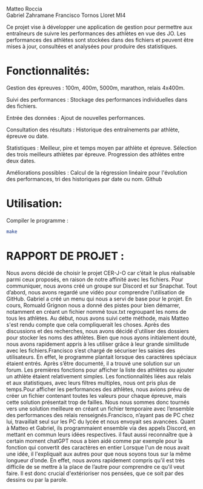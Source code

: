 Matteo Roccia			
Gabriel Zahramane
Francisco Tornos Lloret 
MI4
					
Ce projet vise à développer une application de gestion pour permettre aux entraîneurs de suivre les performances des athlètes en vue des JO. Les performances des athlètes sont stockées dans des fichiers et peuvent être mises à jour, consultées et analysées pour produire des statistiques.

# Fonctionnalités:
Gestion des épreuves : 
100m, 400m, 5000m, marathon, relais 4x400m.

Suivi des performances : 
Stockage des performances individuelles dans des fichiers.

Entrée des données : 
Ajout de nouvelles performances.

Consultation des résultats : 
Historique des entraînements par athlète, épreuve ou date.

Statistiques :
Meilleur, pire et temps moyen par athlète et épreuve.
Sélection des trois meilleurs athlètes par épreuve.
Progression des athlètes entre deux dates.

Améliorations possibles : 
Calcul de la régression linéaire pour l'évolution des performances, tri des historiques par date ou nom.
Github

# Utilisation:
Compiler le programme :
```bash
make
```

# RAPPORT DE PROJET :

Nous avons décidé de choisir le projet CER-J-O car c’était le plus réalisable parmi ceux proposés, en raison de notre affinité avec les fichiers. Pour communiquer, nous avons créé un groupe sur Discord et sur Snapchat.
Tout d’abord, nous avons regardé une vidéo pour comprendre l’utilisation de GitHub. Gabriel a créé un menu qui nous a servi de base pour le projet. En cours, Romuald Grignon nous a donné des pistes pour bien démarrer, notamment en créant un fichier nommé toux.txt regroupant les noms de tous les athlètes. Au début, nous avons suivi cette méthode, mais Matteo s'est rendu compte que cela compliquerait les choses. Après des discussions et des recherches, nous avons décidé d'utiliser des dossiers pour stocker les noms des athlètes. Bien que nous ayons initialement douté, nous avons rapidement appris à les utiliser grâce à leur grande similitude avec les fichiers.Francisco s’est chargé de sécuriser les saisies des utilisateurs. En effet, le programme plantait lorsque des caractères spéciaux étaient entrés. Après s’être documenté, il a trouvé une solution sur un forum. Les premières fonctions pour afficher la liste des athlètes ou ajouter un athlète étaient relativement simples. Les fonctionnalités liées aux relais et aux statistiques, avec leurs filtres multiples, nous ont pris plus de temps.Pour afficher les performances des athlètes, nous avions prévu de créer un fichier contenant toutes les valeurs pour chaque épreuve, mais cette solution présentait trop de failles. Nous nous sommes donc tournés vers une solution meilleure en créant un fichier temporaire avec l’ensemble des performances des relais renseignés.Francisco, n’ayant pas de PC chez lui, travaillait seul sur les PC du lycée et nous envoyait ses avancées. Quant à Matteo et Gabriel, ils programmaient ensemble via des appels Discord, en mettant en commun leurs idées respectives.
il faut aussi reconnaître que à certain moment chatGPT nous a bien aidé comme par exemple pour la fonction qui convertit des caractères en entier
Lorsque l'un de nous avait une idée, il l'expliquait aux autres pour que nous soyons tous sur la même longueur d’onde. En effet, nous avons rapidement compris qu'il est très difficile de se mettre à la place de l’autre pour comprendre ce qu'il veut faire. Il est donc crucial d'extérioriser nos pensées, que ce soit par des dessins ou par la parole.

